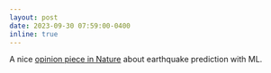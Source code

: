 ```yaml
---
layout: post
date: 2023-09-30 07:59:00-0400
inline: true
---
```

A nice [opinion piece in Nature](https://www.nature.com/articles/d41586-023-02934-6) about earthquake prediction with ML.